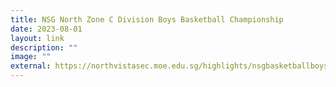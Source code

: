 ```yaml
---
title: NSG North Zone C Division Boys Basketball Championship
date: 2023-08-01
layout: link
description: ""
image: ""
external: https://northvistasec.moe.edu.sg/highlights/nsgbasketballboys/
---
```

